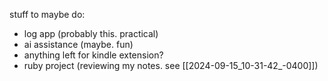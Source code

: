 stuff to maybe do:
- log app (probably this. practical)
- ai assistance (maybe. fun)
- anything left for kindle extension?
- ruby project (reviewing my notes. see [[2024-09-15_10-31-42_-0400]])